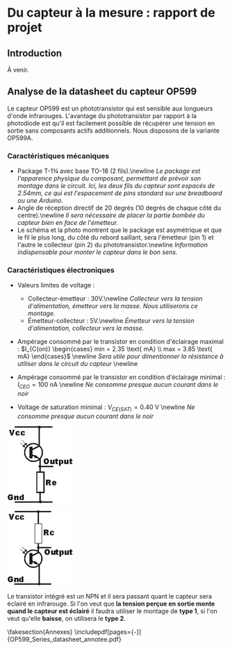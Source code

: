 # Du capteur à la mesure : rapport de projet

## Introduction
À venir.

## Analyse de la datasheet du capteur OP599
Le capteur OP599 est un phototransistor qui est sensible aux longueurs d'onde infrarouges. L'avantage du phototransistor par rapport à la photodiode est qu'il est facilement possible de récupérer une tension en sortie sans composants actifs additionnels. Nous disposons de la variante OP599A.

### Caractéristiques mécaniques

*	Package T-1¾ avec base TO-18 (2 fils).\newline
	*Le package est l'apparence physique du composant, permettant de prévoir son montage dans le circuit. Ici, les deux fils du capteur sont espacés de 2.54mm, ce qui est l'espacement de pins standard sur une breadboard ou une Arduino.*
* Angle de réception directif de 20 degrés (10 degrés de chaque côté du centre).\newline
	*Il sera nécessaire de placer la partie bombée du capteur bien en face de l'émetteur.*
*	Le schéma et la photo montrent que le package est asymétrique et que le fil le plus long, du côté du rebord saillant, sera l'émetteur (pin 1) et l'autre le collecteur (pin 2) du phototransistor.\newline
	*Information indispensable pour monter le capteur dans le bon sens.*

### Caractéristiques électroniques

* Valeurs limites de voltage :
	- Collecteur-émetteur : 30V.\newline
	*Collecteur vers la tension d'alimentation, émetteur vers la masse. Nous utiliserons ce montage.*
	- Émetteur-collecteur : 5V.\newline
	*Émetteur vers la tension d'alimentation, collecteur vers la masse.*

* Ampérage consommé par le transistor en condition d'éclairage maximal : $I_{C(on)}
	\begin{cases}
	   min = 2.35 \text{ mA} \\
	   max = 3.85 \text{ mA}
  	\end{cases}$ \newline
  	*Sera utile pour dimentionner la résistance à utiliser dans le circuit du capteur* \newline

* Ampérage consommé par le transistor en condition d'éclairage minimal : $I_{CEO} = 100 \text{ nA}$ \newline
  	*Ne consomme presque aucun courant dans le noir*

* Voltage de saturation minimal : $V_{CE(SAT)} = 0.40 \text{ V}$ \newline
	*Ne consomme presque aucun courant dans le noir*

![Montage de type 1](phototransistor-common-collector.png "Circuit collecteur commun")

![Montage de type 2](phototransistor-common-emitter.png "Circuit émetteur commun")

Le transistor intégré est un NPN et il sera passant quant le capteur sera éclairé en infrarouge.
Si l'on veut que **la tension perçue en sortie monte quand le capteur est éclairé** il faudra utiliser le montage de **type 1**, si l'on veut qu'elle **baisse**, on utilisera le **type 2**.


\fakesection{Annexes}
\includepdf[pages={-}]{OP599_Series_datasheet_annotee.pdf}
